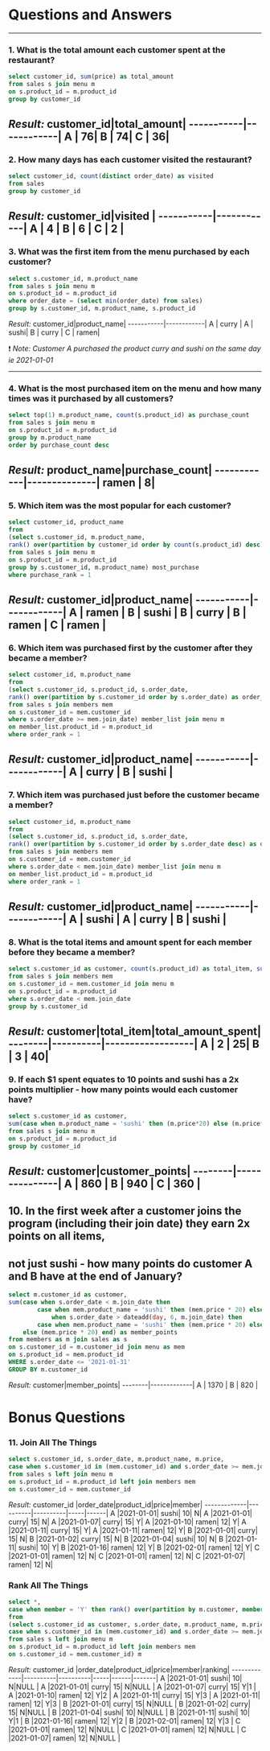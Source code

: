 # Questions and Answers
---
### 1. What is the total amount each customer spent at the restaurant?

```sql
select customer_id, sum(price) as total_amount
from sales s join menu m
on s.product_id = m.product_id
group by customer_id 
```
*Result:*
customer_id|total_amount|
-----------|------------|
A          |          76|
B          |          74|
C          |          36|
---
### 2. How many days has each customer visited the restaurant?
```sql
select customer_id, count(distinct order_date) as visited
from sales
group by customer_id
```
*Result:*
customer_id|visited     |
-----------|------------|
A          |          4 |
B          |          6 |
C          |          2 |
---
### 3. What was the first item from the menu purchased by each customer?
```sql
select s.customer_id, m.product_name
from sales s join menu m
on s.product_id = m.product_id
where order_date = (select min(order_date) from sales) 
group by s.customer_id, m.product_name, s.product_id
```
*Result:*
customer_id|product_name|
-----------|------------|
A          |      curry |
A          |       sushi|
B          |      curry |
C          |       ramen|

❗ *Note: Customer A purchased the product curry and sushi on the same day ie 2021-01-01*

---
### 4. What is the most purchased item on the menu and how many times was it purchased by all customers?
```sql
select top(1) m.product_name, count(s.product_id) as purchase_count
from sales s join menu m
on s.product_id = m.product_id
group by m.product_name
order by purchase_count desc
```
*Result:*
product_name|purchase_count|
------------|--------------|
ramen       |             8|
---
### 5. Which item was the most popular for each customer?
```sql
select customer_id, product_name
from 
(select s.customer_id, m.product_name,
rank() over(partition by customer_id order by count(s.product_id) desc) as purchase_rank
from sales s join menu m
on s.product_id = m.product_id
group by s.customer_id, m.product_name) most_purchase
where purchase_rank = 1
```
*Result:*
customer_id|product_name|
-----------|------------|
A          |      ramen |
B          |      sushi |
B          |      curry |
B          |      ramen |
C          |      ramen |
---
### 6. Which item was purchased first by the customer after they became a member?
```sql
select customer_id, m.product_name
from
(select s.customer_id, s.product_id, s.order_date,
rank() over(partition by s.customer_id order by s.order_date) as order_rank
from sales s join members mem 
on s.customer_id = mem.customer_id
where s.order_date >= mem.join_date) member_list join menu m
on member_list.product_id = m.product_id
where order_rank = 1
```
*Result:*
customer_id|product_name|
-----------|------------|
A          |     curry  |
B          |     sushi  |
---
### 7. Which item was purchased just before the customer became a member?
```sql
select customer_id, m.product_name
from
(select s.customer_id, s.product_id, s.order_date,
rank() over(partition by s.customer_id order by s.order_date desc) as order_rank
from sales s join members mem 
on s.customer_id = mem.customer_id
where s.order_date < mem.join_date) member_list join menu m
on member_list.product_id = m.product_id
where order_rank = 1
```
*Result:*
customer_id|product_name|
-----------|------------|
A          |     sushi  |
A          |     curry  |
B          |     sushi  |
---
### 8. What is the total items and amount spent for each member before they became a member?
```sql
select s.customer_id as customer, count(s.product_id) as total_item, sum(m.price) as total_amount_spent
from sales s join members mem
on s.customer_id = mem.customer_id join menu m
on s.product_id = m.product_id
where s.order_date < mem.join_date
group by s.customer_id
```
*Result:*
customer|total_item|total_amount_spent|
--------|----------|------------------|
A       |        2 |                25|
B       |        3 |                40|
---
### 9. If each $1 spent equates to 10 points and sushi has a 2x points multiplier - how many points would each customer have?
```sql
select s.customer_id as customer,
sum(case when m.product_name = 'sushi' then (m.price*20) else (m.price*10) end) as customer_points
from sales s join menu m
on s.product_id = m.product_id
group by customer_id
```
*Result:*
customer|customer_points|
--------|---------------|
A       |          860  |
B       |          940  |
C       |          360  |
---
## 10. In the first week after a customer joins the program (including their join date) they earn 2x points on all items, 
## not just sushi - how many points do customer A and B have at the end of January?
```sql
select m.customer_id as customer,
sum(case when s.order_date < m.join_date then 
		case when mem.product_name = 'sushi' then (mem.price * 20) else (mem.price * 10) end
			when s.order_date > dateadd(day, 6, m.join_date) then 
		case when mem.product_name = 'sushi' then (mem.price * 20) else (mem.price * 10) end
	else (mem.price * 20) end) as member_points
from members as m join sales as s 
on s.customer_id = m.customer_id join menu as mem
on s.product_id = mem.product_id
WHERE s.order_date <= '2021-01-31'
GROUP BY m.customer_id
```
*Result:*
customer|member_points|
--------|-------------|
A       |       1370  |
B       |        820  |


# Bonus Questions

### 11. Join All The Things
```sql
select s.customer_id, s.order_date, m.product_name, m.price,
case when s.customer_id in (mem.customer_id) and s.order_date >= mem.join_date then 'Y' else 'N' end as member
from sales s left join menu m
on s.product_id = m.product_id left join members mem
on s.customer_id = mem.customer_id
```
*Result:*
customer_id  |order_date|product_id|price|member|
-------------|----------|----------|-----|------|
A	     |2021-01-01|     sushi|   10|     N|
A	     |2021-01-01|     curry|   15|     N|
A	     |2021-01-07|     curry|   15|     Y|
A	     |2021-01-10|     ramen|   12|     Y|
A	     |2021-01-11|     curry|   15|     Y|
A	     |2021-01-11|     ramen|   12|     Y|
B	     |2021-01-01|     curry|   15|     N|
B	     |2021-01-02|     curry|   15|     N|
B	     |2021-01-04|     sushi|   10|     N|
B	     |2021-01-11|     sushi|   10|     Y|
B	     |2021-01-16|     ramen|   12|     Y|
B	     |2021-02-01|     ramen|   12|     Y|
C	     |2021-01-01|     ramen|   12|     N|
C	     |2021-01-01|     ramen|   12|     N|
C	     |2021-01-07|     ramen|   12|     N|


### Rank All The Things
```sql
select *,
case when member = 'Y' then rank() over(partition by m.customer, member order by order_date) else null end as ranking
from 
(select s.customer_id as customer, s.order_date, m.product_name, m.price,
case when s.customer_id in (mem.customer_id) and s.order_date >= mem.join_date then 'Y' else 'N' end as member
from sales s left join menu m
on s.product_id = m.product_id left join members mem
on s.customer_id = mem.customer_id) m
```
*Result:*
customer_id  |order_date|product_id|price|member|ranking|
-------------|----------|----------|-----|------|-------|
A	     |2021-01-01|     sushi|   10|     N|NULL   |
A	     |2021-01-01|     curry|   15|     N|NULL   |
A	     |2021-01-07|     curry|   15|     Y|1      |
A	     |2021-01-10|     ramen|   12|     Y|2      |
A	     |2021-01-11|     curry|   15|     Y|3      |
A	     |2021-01-11|     ramen|   12|     Y|3      |
B	     |2021-01-01|     curry|   15|     N|NULL   |
B	     |2021-01-02|     curry|   15|     N|NULL   |
B	     |2021-01-04|     sushi|   10|     N|NULL   |
B	     |2021-01-11|     sushi|   10|     Y|1      |
B	     |2021-01-16|     ramen|   12|     Y|2      |
B	     |2021-02-01|     ramen|   12|     Y|3      |
C	     |2021-01-01|     ramen|   12|     N|NULL   |
C	     |2021-01-01|     ramen|   12|     N|NULL   |
C	     |2021-01-07|     ramen|   12|     N|NULL   |
